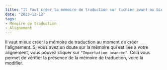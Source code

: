 ```yaml
---
title: "Il faut créer la mémoire de traduction sur fichier avant ou bien au moment de lancer l'alignement ?"
date: "2023-12-12"
tags:
- Mémoire de traduction
- Alignement
---
```


Il vaut mieux créer la mémoire de traduction au moment de créer l'alignement. 
Si vous avez un doute sur la mémoire qui est liée à votre alignement, vous pouvez cliquer sur `"Importation avancée"`. 
Cela vous permet de vérifier la présence de la mémoire de traduction, voire la modifier.
